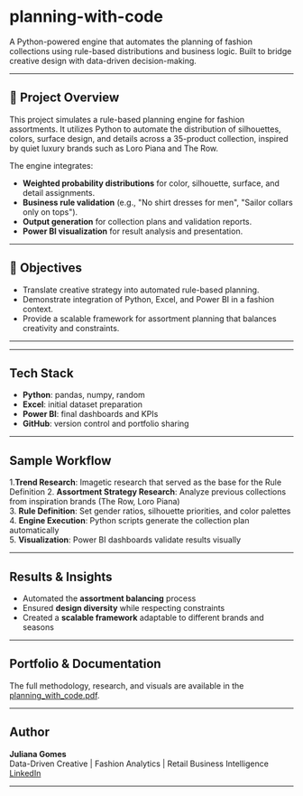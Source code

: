 # planning-with-code
A Python-powered engine that automates the planning of fashion collections using rule-based distributions and business logic. Built to bridge creative design with data-driven decision-making.

---

## 📖 Project Overview

This project simulates a rule-based planning engine for fashion assortments. It utilizes Python to automate the distribution of silhouettes, colors, surface design, and details across a 35-product collection, inspired by quiet luxury brands such as Loro Piana and The Row.

The engine integrates:
- **Weighted probability distributions** for color, silhouette, surface, and detail assignments.
- **Business rule validation** (e.g., "No shirt dresses for men", "Sailor collars only on tops").
- **Output generation** for collection plans and validation reports.
- **Power BI visualization** for result analysis and presentation.

---

## 🎯 Objectives

- Translate creative strategy into automated rule-based planning.
- Demonstrate integration of Python, Excel, and Power BI in a fashion context.
- Provide a scalable framework for assortment planning that balances creativity and constraints.

---


---

## Tech Stack  

- **Python**: pandas, numpy, random  
- **Excel**: initial dataset preparation  
- **Power BI**: final dashboards and KPIs  
- **GitHub**: version control and portfolio sharing  

---

## Sample Workflow  

1.**Trend Research**: Imagetic research that served as the base for the Rule Definition
2. **Assortment Strategy Research**: Analyze previous collections from inspiration brands (The Row, Loro Piana)  
3. **Rule Definition**: Set gender ratios, silhouette priorities, and color palettes  
4. **Engine Execution**: Python scripts generate the collection plan automatically  
5. **Visualization**: Power BI dashboards validate results visually  

---

## Results & Insights  

- Automated the **assortment balancing** process  
- Ensured **design diversity** while respecting constraints  
- Created a **scalable framework** adaptable to different brands and seasons  


---

## Portfolio & Documentation  

The full methodology, research, and visuals are available in the [planning_with_code.pdf](docs/planning_with_code.pdf).  

---

## Author  

**Juliana Gomes**  
Data-Driven Creative | Fashion Analytics | Retail Business Intelligence  
[LinkedIn](https://www.linkedin.com/in/gomes-juliana/) 

---
